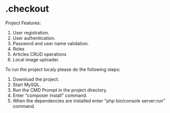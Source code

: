 .checkout
=========

Project Features:
1. User registration.
2. User authentication.
3. Password and user name validation.
4. Roles
5. Articles CRUD operations
6. Local image uploader.

To run the project localy please do the following steps:
1. Download the project.
2. Start MySQL.
3. Run the CMD Prompt in the project directory.
4. Enter "composer install" command.
5. When the dependencies are installed enter "php bin/console server:run" command.

